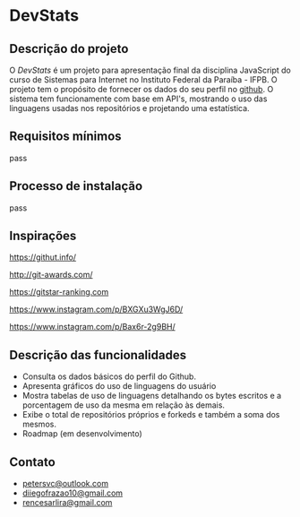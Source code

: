 # DevStats

## Descrição do projeto

O *DevStats* é um projeto para apresentação final da disciplina JavaScript do curso de Sistemas para Internet no Instituto Federal da Paraíba - IFPB.
O projeto tem o propósito de fornecer os dados do seu perfil no [github](https://github.com). O sistema tem funcionamente com base em API's, mostrando o uso das linguagens usadas nos repositórios e projetando uma estatística.

## Requisitos mínimos

pass

## Processo de instalação

pass

## Inspirações

https://githut.info/


http://git-awards.com/


https://gitstar-ranking.com


https://www.instagram.com/p/BXGXu3WgJ6D/


https://www.instagram.com/p/Bax6r-2g9BH/

## Descrição das funcionalidades

+ Consulta os dados básicos do perfil do Github.
+ Apresenta gráficos do uso de linguagens do usuário
+ Mostra tabelas de uso de linguagens detalhando os bytes escritos e a porcentagem de uso da mesma em relação às demais.
+ Exibe o total de repositórios próprios e forkeds e também a soma dos mesmos.
+ Roadmap (em desenvolvimento)

## Contato

+ <petersvc@outlook.com>
+ <diiegofrazao10@gmail.com>
+ <rencesarlira@gmail.com>
